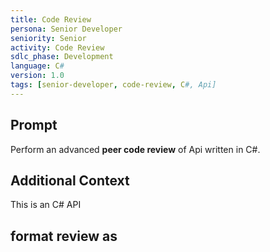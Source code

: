 ```yaml
---
title: Code Review
persona: Senior Developer
seniority: Senior
activity: Code Review
sdlc_phase: Development
language: C#
version: 1.0
tags: [senior-developer, code-review, C#, Api]
---
```


## Prompt

Perform an advanced **peer code review** of Api written in C#.

## Additional Context

This is an C# API 

## format review as